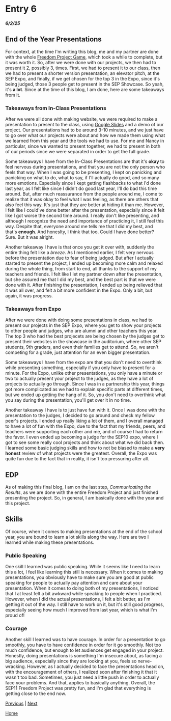 # Entry 6
##### 6/2/25

## End of the Year Presentations
For context, at the time I'm writing this blog, me and my partner are done with the whole [Freedom Project Game](https://simrans4258.github.io/music-game), which took a while to complete, but it was worth it. So, after we were done with our projects, we then had to present it 2, possibly 3, times. First, we had to present it to our class, then we had to present a  shorter version presentation, an elevator pitch, at the SEP Expo, and finally, if we get chosen for the top 3 in the Expo, since it's being judged, those 3 people get to present in the SEP Showcase. So yeah, it's **a lot**. Since at the time of this blog, I am done, here are some takeaways from it.

### Takeaways from In-Class Presentations
After we were all done with making website, we were required to make a presentation to present to the class, using [Google Slides](https://docs.google.com/presentation/d/1n8VmGdXq7stoAxMrS6NEr0hKue2MDd1wk_Vbga_zyjI/edit?slide=id.p#slide=id.p) and a demo of our project. Our presentations had to be around 3-10 minutes, and we just have to go over what our projects were about and how we made them using what we learned from this year and the tools we had to use. For me and Nancy in particular, since we wanted to present together, we had to present in both of our periods since we were separated in order to get the full grade.

Some takeaways I have from the In-Class Presentations are that it's **okay** to feel nervous during presentations, and that you are not the only person who feels that way. When I was going to be presenting, I kept on panicking and panicking on what to do, what to say, if I'll actually do good, and so many more emotions. Especially since I kept getting flashbacks to what I'd done last year, as I felt like since I didn't do good last year, I'll do bad this time around. But, after much reassurance from the people around me, I come to realize that it was okay to feel what I was feeling, as there are others that also feel this way. It's just that they are better at hiding it than me. However, I felt like I could've done better after the presentation, especially since it felt like I got worse the second time around. I really don't like presenting, and although I recognize the need and importance of practicing it, I still feel this way. Despite that, everyone around me tells me that I did my best, and that's **enough**. And honeslty, I think that too. Could I have done better? Sure. But it was alright.

Another takeaway I have is that once you get it over with, suddenly the entire thing felt like a *breeze*. As I mentioned earlier, I felt very nervous before the presentation due to fear of being judged. But after I actually started to present the project, I ended up becoming more calm and relaxed during the whole thing, from start to end, all thanks to the support of my teachers and friends. I felt like I let my partner down after the presentation, but she assured me that I did my best, and the best part is that we were done with it. After finishing the presentation, I ended up being relieved that it was all over, and felt a bit more confident in the Expo. Only a bit, but again, it was progress.

### Takeaways from Expo
After we were done with doing some presentations in class, we had to present our projects in the SEP Expo, where you get to show your projects to other people and judges, who are alumni and other teachers this year. The top 3 who had the best projecets are being chosen by the judges get to present their websites in the showcase in the auditorium, where other SEP students, 9th graders, and even their families get to attend. So, we aren't competing for a grade, just attention for an even bigger presentation. 

Some takeaways I have from the expo are that you don't need to overthink while presenting something, especially if you only have to present for a minute. For the Expo, unlike other presentations, you only have a minute or two to actually present your project to the judges, as they have a lot of projects to actually go through. Since I was in a partnership this year, things got more complicated as we had to explain specific parts at different times, but we ended up getting the hang of it. So, you don't need to overthink what you say during the presentation, you'll get over it in no time.

Another takeaway I have is to just have fun with it. Once I was done with the presentation to the judges, I decided to go around and check my fellow peer's projects. I ended up really liking a lot of them, and I overall managed to have a lot of fun with the Expo, due to the fact that my friends, peers, and teachers were supporting each other and me, and of course I had to return the favor. I even ended up becoming a judge for the SEP10 expo, where I got to see some really cool projects and think about what we did back then. I learned some basic judging skills and how to not be biased to make a **very honest** review of what projects were the greatest. Overall, the Expo was quite fun due to the fact that in reality, it isn't too pressuring after all.

## EDP
As of making this final blog, I am on the last step, *Communicating the Results*, as we are done with the entire Freedom Project and just finished presenting the project. So, in general, I am basically done with the year and this project.

## Skills
Of course, when it comes to making presentations at the end of the school year, you are bound to learn a lot skills along the way. Here are two I learned while making these presentations. 

### Public Speaking
One skill I learned was public speaking. While it seems like I need to learn this a lot, I feel like learning this still is necessary. When it comes to making presentations, you obviously have to make sure you are good at public speaking for people to actually pay attention and care about your presentation. When it comes to doing both of my presentations, I noticed that I at least felt a bit awkward while speaking to people when I practiced. However, when I did the actual presentations, I felt a bit better, as I'm getting it out of the way. I still have to work on it, but it's still good progress, especially seeing how much I improved from last year, which is what I'm proud of!

### Courage
Another skill I learned was to have courage. In order for a presentation to go smoothly, you have to have confidence in order for it go smoothly. Not too much confidence, but enough to let audiences get engaged in your project. Honestly, doing presentations is something I'm insecure about, as facing a big audience, especially since they are looking at you, feels so nerve-wracking. However, as I actually decided to face the presentations head on, with the encouragement of others, I realized soon after finishing it that it wasn't too bad. Sometimes, you just need a little push in order to actually face your problems. And that, applies to basically anything. Overall, the SEP11 Freedom Project was pretty fun, and I'm glad that everything is getting close to the end now.

[Previous](entry05.md) | [Next](entry07.md)

[Home](../README.md)
